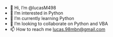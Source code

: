 - 👋 Hi, I’m @lucasM498
- 👀 I’m interested in Python
- 🌱 I’m currently learning Python
- 💞️ I’m looking to collaborate on Python and VBA
- 📫 How to reach me lucas.98mbn@gmail.com

<!---
lucasM498/lucasM498 is a ✨ special ✨ repository because its `README.md` (this file) appears on your GitHub profile.
You can click the Preview link to take a look at your changes.
--->
